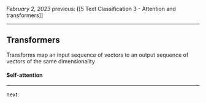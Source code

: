 *February 2, 2023*
previous: [[5 Text Classification 3 - Attention and transformers]]

---

## Transformers
Transforms map an input sequence of vectors to an output sequence of vectors of the same dimensionality

#### Self-attention



---




next:
